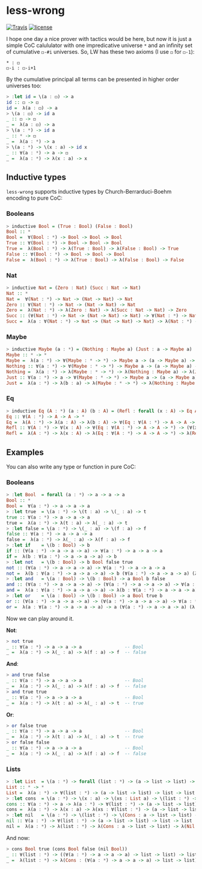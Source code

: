 less-wrong
==========

[![Travis](https://img.shields.io/travis/less-wrong/less-wrong.svg)](https://travis-ci.org/less-wrong/less-wrong)
[![license](https://img.shields.io/github/license/less-wrong/less-wrong.svg)]()

I hope one day a nice prover with tactics would be here, but now it is just a simple CoC calululator with one impredicative universe `*` and an infinity set of cumulative `◻-#i` universes. So, LW has these two axioms (I use `◻` for `◻-1`):
```
* : ◻
◻-i : ◻-i+1
```

By the cumulative principal all terms can be presented in higher order universes too:
```haskell
> :let id = \(a : ◻) -> a
id :: ◻ -> ◻
id =  λ(a : ◻) -> a
> \(a : ◻) -> id a
_ :: ◻ -> ◻
_ =  λ(a : ◻) -> a
> \(a : *) -> id a
_ :: * -> ◻
_ =  λ(a : *) -> a
> \(a : *) -> \(x : a) -> id x
_ :: ∀(a : *) -> a -> ◻
_ =  λ(a : *) -> λ(x : a) -> x
```

Inductive types
---------------

`less-wrong` supports inductive types by Church-Berrarduci-Boehm encoding to pure CoC:

### Booleans

``` haskell
> inductive Bool = (True : Bool) (False : Bool)
Bool :: *
Bool =  ∀(Bool : *) -> Bool -> Bool -> Bool
True :: ∀(Bool : *) -> Bool -> Bool -> Bool
True =  λ(Bool : *) -> λ(True : Bool) -> λ(False : Bool) -> True
False :: ∀(Bool : *) -> Bool -> Bool -> Bool
False =  λ(Bool : *) -> λ(True : Bool) -> λ(False : Bool) -> False
```

### Nat

``` haskell
> inductive Nat = (Zero : Nat) (Succ : Nat -> Nat)
Nat :: *
Nat =  ∀(Nat : *) -> Nat -> (Nat -> Nat) -> Nat
Zero :: ∀(Nat : *) -> Nat -> (Nat -> Nat) -> Nat
Zero =  λ(Nat : *) -> λ(Zero : Nat) -> λ(Succ : Nat -> Nat) -> Zero
Succ :: (∀(Nat : *) -> Nat -> (Nat -> Nat) -> Nat) -> ∀(Nat : *) -> Nat -> (Nat -> Nat) -> Nat
Succ =  λ(a : ∀(Nat : *) -> Nat -> (Nat -> Nat) -> Nat) -> λ(Nat : *) -> λ(Zero : Nat) -> λ(Succ : Nat -> Nat) -> Succ (a Nat Zero Succ)
```

### Maybe

``` haskell
> inductive Maybe (a : *) = (Nothing : Maybe a) (Just : a -> Maybe a)
Maybe :: * -> *
Maybe =  λ(a : *) -> ∀(Maybe : * -> *) -> Maybe a -> (a -> Maybe a) -> Maybe a
Nothing :: ∀(a : *) -> ∀(Maybe : * -> *) -> Maybe a -> (a -> Maybe a) -> Maybe a
Nothing =  λ(a : *) -> λ(Maybe : * -> *) -> λ(Nothing : Maybe a) -> λ(Just : a -> Maybe a) -> Nothing
Just :: ∀(a : *) -> a -> ∀(Maybe : * -> *) -> Maybe a -> (a -> Maybe a) -> Maybe a
Just =  λ(a : *) -> λ(b : a) -> λ(Maybe : * -> *) -> λ(Nothing : Maybe a) -> λ(Just : a -> Maybe a) -> Just b
```

### Eq

``` haskell
> inductive Eq (A : *) (a : A) (b : A) = (Refl : forall (x : A) -> Eq A x x)
Eq :: ∀(A : *) -> A -> A -> *
Eq =  λ(A : *) -> λ(a : A) -> λ(b : A) -> ∀(Eq : ∀(A : *) -> A -> A -> *) -> (∀(x : A) -> Eq A x x) -> Eq A a b
Refl :: ∀(A : *) -> ∀(x : A) -> ∀(Eq : ∀(A : *) -> A -> A -> *) -> (∀(x : A) -> Eq A x x) -> Eq A x x
Refl =  λ(A : *) -> λ(x : A) -> λ(Eq : ∀(A : *) -> A -> A -> *) -> λ(Refl : ∀(x : A) -> Eq A x x) -> Refl x
```

Examples
--------

You can also write any type or function in pure CoC:

### Booleans

```haskell
> :let Bool  = forall (a : *) -> a -> a -> a
Bool :: *
Bool =  ∀(a : *) -> a -> a -> a
> :let true  = \(a : *) -> \(t : a) -> \(_ : a) -> t
true :: ∀(a : *) -> a -> a -> a
true =  λ(a : *) -> λ(t : a) -> λ(_ : a) -> t
> :let false = \(a : *) -> \(_ : a) -> \(f : a) -> f
false :: ∀(a : *) -> a -> a -> a
false =  λ(a : *) -> λ(_ : a) -> λ(f : a) -> f
> :let if    = \(b : Bool) -> b
if :: (∀(a : *) -> a -> a -> a) -> ∀(a : *) -> a -> a -> a
if =  λ(b : ∀(a : *) -> a -> a -> a) -> b
> :let not   = \(b : Bool) -> b Bool false true
not :: (∀(a : *) -> a -> a -> a) -> ∀(a : *) -> a -> a -> a
not =  λ(b : ∀(a : *) -> a -> a -> a) -> b (∀(a : *) -> a -> a -> a) (λ(a : *) -> λ(_ : a) -> λ(f : a) -> f) (λ(a : *) -> λ(t : a) -> λ(_ : a) -> t)
> :let and   = \(a : Bool) -> \(b : Bool) -> a Bool b false
and :: (∀(a : *) -> a -> a -> a) -> (∀(a : *) -> a -> a -> a) -> ∀(a : *) -> a -> a -> a
and =  λ(a : ∀(a : *) -> a -> a -> a) -> λ(b : ∀(a : *) -> a -> a -> a) -> a (∀(a : *) -> a -> a -> a) b (λ(a : *) -> λ(_ : a) -> λ(f : a) -> f)
> :let or    = \(a : Bool) -> \(b : Bool) -> a Bool true b
or :: (∀(a : *) -> a -> a -> a) -> (∀(a : *) -> a -> a -> a) -> ∀(a : *) -> a -> a -> a
or =  λ(a : ∀(a : *) -> a -> a -> a) -> a (∀(a : *) -> a -> a -> a) (λ(a : *) -> λ(t : a) -> λ(_ : a) -> t)
```

Now we can play around it.

**Not**:
```haskell
> not true
_ :: ∀(a : *) -> a -> a -> a                -- Bool
_ =  λ(a : *) -> λ(_ : a) -> λ(f : a) -> f  -- false
```

**And**:
```haskell
> and true false
_ :: ∀(a : *) -> a -> a -> a                -- Bool
_ =  λ(a : *) -> λ(_ : a) -> λ(f : a) -> f  -- false
> and true true
_ :: ∀(a : *) -> a -> a -> a                -- Bool
_ =  λ(a : *) -> λ(t : a) -> λ(_ : a) -> t  -- true
```

**Or**:
```haskell
> or false true
_ :: ∀(a : *) -> a -> a -> a                -- Bool
_ =  λ(a : *) -> λ(t : a) -> λ(_ : a) -> t  -- true
> or false false
_ :: ∀(a : *) -> a -> a -> a                -- Bool
_ =  λ(a : *) -> λ(_ : a) -> λ(f : a) -> f  -- false
```

### Lists

```haskell
> :let List  = \(a : *) -> forall (list : *) -> (a -> list -> list) -> list -> list
List :: * -> *
List =  λ(a : *) -> ∀(list : *) -> (a -> list -> list) -> list -> list
> :let cons  = \(a : *) -> \(x : a) -> \(xs : List a) -> \(list : *) -> \(Cons : a -> list -> list) -> \(Nil : list) -> Cons x (xs list Cons Nil)
cons :: ∀(a : *) -> a -> λ(a : *) -> ∀(list : *) -> (a -> list -> list) -> list -> list a -> ∀(list : *) -> (a -> list -> list) -> list -> list
cons =  λ(a : *) -> λ(x : a) -> λ(xs : ∀(list : *) -> (a -> list -> list) -> list -> list) -> λ(list : *) -> λ(Cons : a -> list -> list) -> λ(Nil : list) -> Cons x (xs list Cons Nil)
> :let nil   = \(a : *) -> \(list : *) -> \(Cons : a -> list -> list) -> \(Nil : list) -> Nil
nil :: ∀(a : *) -> ∀(list : *) -> (a -> list -> list) -> list -> list
nil =  λ(a : *) -> λ(list : *) -> λ(Cons : a -> list -> list) -> λ(Nil : list) -> Nil
```

And now:
```haskell
> cons Bool true (cons Bool false (nil Bool))
_ :: ∀(list : *) -> ((∀(a : *) -> a -> a -> a) -> list -> list) -> list -> list -- List Bool
_ =  λ(list : *) -> λ(Cons : (∀(a : *) -> a -> a -> a) -> list -> list) -> λ(Nil : list) -> Cons (λ(a : *) -> λ(t : a) -> λ(_ : a) -> t) (Cons (λ(a : *) -> λ(_ : a) -> λ(f : a) -> f) Nil)
```
